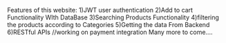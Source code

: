 Features of this website:
1)JWT user authentication
2)Add to cart Functionality WIth DataBase
3)Searching Products Functionality
4)filtering the products according to Categories
5)Getting the data From Backend
6)RESTful APIs
//working on payment integration
Many more to come....

